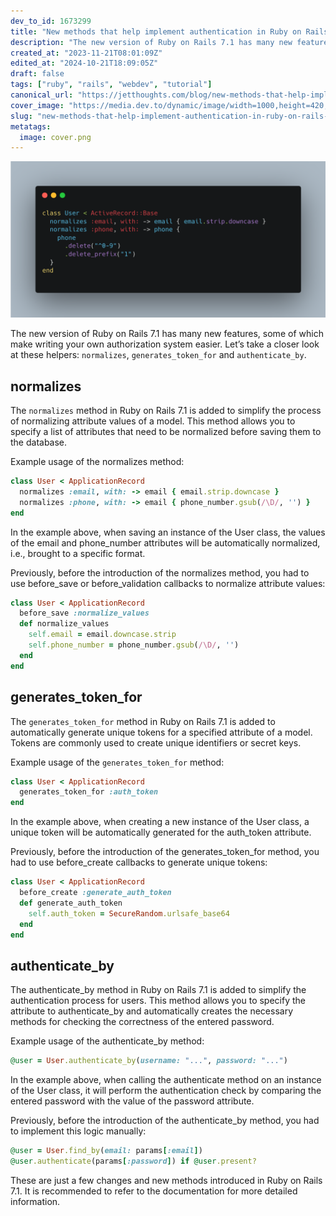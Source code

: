 ```yaml
---
dev_to_id: 1673299
title: "New methods that help implement authentication in Ruby on Rails 7.1"
description: "The new version of Ruby on Rails 7.1 has many new features, some of which make writing your own..."
created_at: "2023-11-21T08:01:09Z"
edited_at: "2024-10-21T18:09:05Z"
draft: false
tags: ["ruby", "rails", "webdev", "tutorial"]
canonical_url: "https://jetthoughts.com/blog/new-methods-that-help-implement-authentication-in-ruby-on-rails-71/"
cover_image: "https://media.dev.to/dynamic/image/width=1000,height=420,fit=cover,gravity=auto,format=auto/https%3A%2F%2Fdev-to-uploads.s3.amazonaws.com%2Fuploads%2Farticles%2Fnazdnkdgk0unctyj3gwg.png"
slug: "new-methods-that-help-implement-authentication-in-ruby-on-rails-71"
metatags:
  image: cover.png
---
```


![Image description](file_0.png)

The new version of Ruby on Rails 7.1 has many new features, some of which make writing your own authorization system easier. Let’s take a closer look at these helpers: `normalizes`, `generates_token_for` and `authenticate_by`.

## normalizes
The `normalizes` method in Ruby on Rails 7.1 is added to simplify the process of normalizing attribute values of a model. This method allows you to specify a list of attributes that need to be normalized before saving them to the database.

Example usage of the normalizes method:
```ruby
class User < ApplicationRecord
  normalizes :email, with: -> email { email.strip.downcase }
  normalizes :phone, with: -> email { phone_number.gsub(/\D/, '') }
end
```
In the example above, when saving an instance of the User class, the values of the email and phone_number attributes will be automatically normalized, i.e., brought to a specific format.

Previously, before the introduction of the normalizes method, you had to use before_save or before_validation callbacks to normalize attribute values:
```ruby
class User < ApplicationRecord
  before_save :normalize_values
  def normalize_values
    self.email = email.downcase.strip
    self.phone_number = phone_number.gsub(/\D/, '')
  end
end
```

## generates_token_for
The `generates_token_for` method in Ruby on Rails 7.1 is added to automatically generate unique tokens for a specified attribute of a model. Tokens are commonly used to create unique identifiers or secret keys.

Example usage of the `generates_token_for` method:
```ruby
class User < ApplicationRecord
  generates_token_for :auth_token
end
```
In the example above, when creating a new instance of the User class, a unique token will be automatically generated for the auth_token attribute.

Previously, before the introduction of the generates_token_for method, you had to use before_create callbacks to generate unique tokens:
```ruby
class User < ApplicationRecord
  before_create :generate_auth_token
  def generate_auth_token
    self.auth_token = SecureRandom.urlsafe_base64
  end
end
```

## authenticate_by
The authenticate_by method in Ruby on Rails 7.1 is added to simplify the authentication process for users. This method allows you to specify the attribute to authenticate_by and automatically creates the necessary methods for checking the correctness of the entered password.

Example usage of the authenticate_by method:
```ruby
@user = User.authenticate_by(username: "...", password: "...")
```
In the example above, when calling the authenticate method on an instance of the User class, it will perform the authentication check by comparing the entered password with the value of the password attribute.

Previously, before the introduction of the authenticate_by method, you had to implement this logic manually:
```ruby
@user = User.find_by(email: params[:email])
@user.authenticate(params[:password]) if @user.present?
```
These are just a few changes and new methods introduced in Ruby on Rails 7.1. It is recommended to refer to the documentation for more detailed information.

